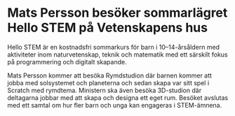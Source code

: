 # Mats Persson besöker sommarlägret Hello STEM på Vetenskapens hus

Hello STEM är en kostnadsfri sommarkurs för barn i 10–14\-årsåldern med aktiviteter inom naturvetenskap, teknik och matematik med ett särskilt fokus på programmering och digitalt skapande.

Mats Persson kommer att besöka Rymdstudion där barnen kommer att jobba med solsystemet och planeterna och sedan skapa var sitt spel i Scratch med rymdtema. Ministern ska även besöka 3D\-studion där deltagarna jobbar med att skapa och designa ett eget rum. Besöket avslutas med ett samtal om hur fler barn och unga kan engageras i STEM\-ämnena.

